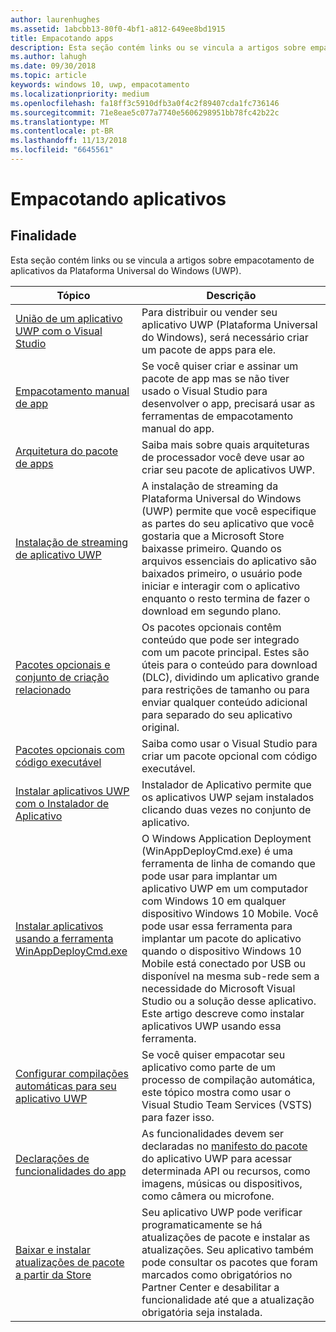 ```yaml
---
author: laurenhughes
ms.assetid: 1abcbb13-80f0-4bf1-a812-649ee8bd1915
title: Empacotando apps
description: Esta seção contém links ou se vincula a artigos sobre empacotamento de aplicativos da Plataforma Universal do Windows (UWP).
ms.author: lahugh
ms.date: 09/30/2018
ms.topic: article
keywords: windows 10, uwp, empacotamento
ms.localizationpriority: medium
ms.openlocfilehash: fa18ff3c5910dfb3a0f4c2f89407cda1fc736146
ms.sourcegitcommit: 71e8eae5c077a7740e5606298951bb78fc42b22c
ms.translationtype: MT
ms.contentlocale: pt-BR
ms.lasthandoff: 11/13/2018
ms.locfileid: "6645561"
---
```

# <a name="packaging-apps"></a>Empacotando aplicativos


## <a name="purpose"></a>Finalidade

Esta seção contém links ou se vincula a artigos sobre empacotamento de aplicativos da Plataforma Universal do Windows (UWP).

| Tópico | Descrição |
|-------|-------------|
| [União de um aplicativo UWP com o Visual Studio](packaging-uwp-apps.md) | Para distribuir ou vender seu aplicativo UWP (Plataforma Universal do Windows), será necessário criar um pacote de apps para ele. |
| [Empacotamento manual de app](manual-packaging-root.md) | Se você quiser criar e assinar um pacote de app mas se não tiver usado o Visual Studio para desenvolver o app, precisará usar as ferramentas de empacotamento manual do app. |
| [Arquitetura do pacote de apps](device-architecture.md) | Saiba mais sobre quais arquiteturas de processador você deve usar ao criar seu pacote de aplicativos UWP. |
| [Instalação de streaming de aplicativo UWP](streaming-install.md) | A instalação de streaming da Plataforma Universal do Windows (UWP) permite que você especifique as partes do seu aplicativo que você gostaria que a Microsoft Store baixasse primeiro. Quando os arquivos essenciais do aplicativo são baixados primeiro, o usuário pode iniciar e interagir com o aplicativo enquanto o resto termina de fazer o download em segundo plano. |
| [Pacotes opcionais e conjunto de criação relacionado](optional-packages.md) | Os pacotes opcionais contêm conteúdo que pode ser integrado com um pacote principal. Estes são úteis para o conteúdo para download (DLC), dividindo um aplicativo grande para restrições de tamanho ou para enviar qualquer conteúdo adicional para separado do seu aplicativo original. |
| [Pacotes opcionais com código executável](optional-packages-with-executable-code.md) | Saiba como usar o Visual Studio para criar um pacote opcional com código executável. |
| [Instalar aplicativos UWP com o Instalador de Aplicativo](appinstaller-root.md) | Instalador de Aplicativo permite que os aplicativos UWP sejam instalados clicando duas vezes no conjunto de aplicativo. |
| [Instalar aplicativos usando a ferramenta WinAppDeployCmd.exe](install-universal-windows-apps-with-the-winappdeploycmd-tool.md) | O Windows Application Deployment (WinAppDeployCmd.exe) é uma ferramenta de linha de comando que pode usar para implantar um aplicativo UWP em um computador com Windows 10 em qualquer dispositivo Windows 10 Mobile. Você pode usar essa ferramenta para implantar um pacote do aplicativo quando o dispositivo Windows 10 Mobile está conectado por USB ou disponível na mesma sub-rede sem a necessidade do Microsoft Visual Studio ou a solução desse aplicativo. Este artigo descreve como instalar aplicativos UWP usando essa ferramenta. |
| [Configurar compilações automáticas para seu aplicativo UWP](auto-build-package-uwp-apps.md) | Se você quiser empacotar seu aplicativo como parte de um processo de compilação automática, este tópico mostra como usar o Visual Studio Team Services (VSTS) para fazer isso. |
| [Declarações de funcionalidades do app](app-capability-declarations.md) | As funcionalidades devem ser declaradas no [manifesto do pacote](https://msdn.microsoft.com/library/windows/apps/BR211474) do aplicativo UWP para acessar determinada API ou recursos, como imagens, músicas ou dispositivos, como câmera ou microfone. |
| [Baixar e instalar atualizações de pacote a partir da Store](self-install-package-updates.md) | Seu aplicativo UWP pode verificar programaticamente se há atualizações de pacote e instalar as atualizações. Seu aplicativo também pode consultar os pacotes que foram marcados como obrigatórios no Partner Center e desabilitar a funcionalidade até que a atualização obrigatória seja instalada.  |
